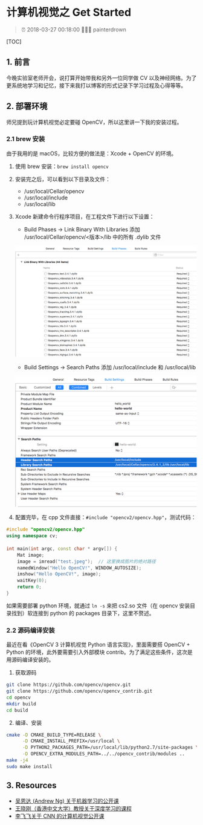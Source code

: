 # 计算机视觉之 Get Started

> ⏰ 2018-03-27 00:18:00
> 👨🏻‍💻 painterdrown

[TOC]

## 1. 前言

今晚实验室老师开会，说打算开始带我和另外一位同学做 CV 以及神经网络。为了更系统地学习和记忆，接下来我打以博客的形式记录下学习过程及心得等等。

## 2. 部署环境

师兄提到玩计算机视觉必定要碰 OpenCV，所以这里讲一下我的安装过程。

### 2.1 brew 安装

由于我用的是 macOS，比较方便的做法是：Xcode + OpenCV 的环境。

1. 使用 brew 安装：`brew install opencv`

2. 安装完之后，可以看到以下目录及文件：

    + /usr/local/Cellar/opencv
    + /usr/local/include
    + /usr/local/lib

3. Xcode 新建命令行程序项目，在工程文件下进行以下设置：

    + Build Phases -> Link Binary With Libraries 添加 /usr/local/Cellar/opencv/<版本>/lib 中的所有 .dylib 文件

    ![Build Phases](images/setting-1.png)

    + Build Settings -> Search Paths 添加 /usr/local/include 和 /usr/local/lib

    ![Build Settings](images/setting-2.png)

4. 配置完毕，在 cpp 文件直接：`#include "opencv2/opencv.hpp"`，测试代码：

  ```C++
  #include "opencv2/opencv.hpp"
  using namespace cv;

  int main(int argc, const char * argv[]) {
      Mat image;
      image = imread("test.jpeg");  // 这里换成图片的绝对路径
      namedWindow("Hello OpenCV!", WINDOW_AUTOSIZE);
      imshow("Hello OpenCV!", image);
      waitKey(0);
      return 0;
  }
  ```

如果需要部署 python 环境，就通过 `ln -s` 来把 cs2.so 文件（在 opencv 安装目录找到）软连接到 python 的 packages 目录下，这里不赘述。

### 2.2 源码编译安装

最近在看《OpenCV 3 计算机视觉 Python 语言实现》，里面需要搭 OpenCV + Python 的环境，此外要需要引入外部模块 contrib。为了满足这些条件，这次是用源码编译安装的。

1. 获取源码

```sh
git clone https://github.com/opencv/opencv.git
git clone https://github.com/opencv/opencv_contrib.git
cd opencv
mkdir build
cd build
```

2. 编译、安装

```sh
cmake -D CMAKE_BUILD_TYPE=RELEASE \
      -D CMAKE_INSTALL_PREFIX=/usr/local \
      -D PYTHON2_PACKAGES_PATH=/usr/local/lib/python2.7/site-packages \
      -D OPENCV_EXTRA_MODULES_PATH=../../opencv_contrib/modules ..
make -j4
sudo make install
```

## 3. Resources

+ [吴恩达 (Andrew Ng) 关于机器学习的公开课](http://open.163.com/special/opencourse/machinelearning.html)
+ [王晓刚（香港中文大学）教授关于深度学习的课程](http://www.ee.cuhk.edu.hk/~xgwang/)
+ [李飞飞关于 CNN 的计算机视觉公开课](http://study.163.com/course/courseMain.htm?courseId=1004697005)
